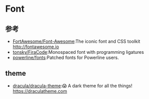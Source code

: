 # Font

## 参考

* [FortAwesome/Font-Awesome](https://github.com/FortAwesome/Font-Awesome):The iconic font and CSS toolkit http://fontawesome.io
* [tonsky/FiraCode](https://github.com/tonsky/FiraCode):Monospaced font with programming ligatures
* [powerline/fonts](https://github.com/powerline/fonts):Patched fonts for Powerline users.

## theme

* [dracula/dracula-theme](https://github.com/dracula/dracula-theme):😱 A dark theme for all the things! https://draculatheme.com
